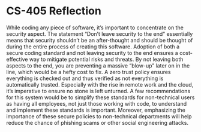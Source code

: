 # CS-405 Reflection
While coding any piece of software, it’s important to concentrate on the security aspect. The statement “Don’t leave security to the end” essentially means that security shouldn’t be an after-thought and should be thought of during the entire process of creating this software. Adoption of both a secure coding standard and not leaving security to the end ensures a cost-effective way to mitigate potential risks and threats. By not leaving both aspects to the end, you are preventing a massive “blow-up” later on in the line, which would be a hefty cost to fix. 
A zero trust policy ensures everything is checked out and thus verified as not everything is automatically trusted. Especially with the rise in remote work and the cloud, it’s imperative to ensure no stone is left unturned.
A few recommendations for this system would be to simplify these standards for non-technical users as having all employees, not just those working with code, to understand and implement these standards is important. Moreover, emphasizing the importance of these secure policies to non-technical departments will help reduce the chance of phishing scams or other social engineering attacks. 
